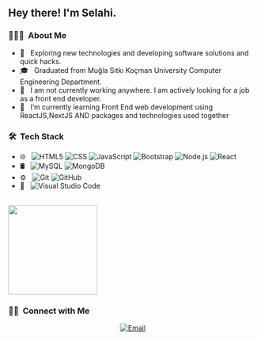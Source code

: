 

<h2> Hey there! I'm Selahi.</h2>

<h3> 👨🏻‍💻 &nbsp;About Me </h3>

- 🤔 &nbsp; Exploring new technologies and developing software solutions and quick hacks.
- 🎓 &nbsp; Graduated from Muğla Sıtkı Koçman University Computer Engineering Department.
- 💼 &nbsp; I am not currently working anywhere. I am actively looking for a job as a front end developer.
- 🌱 &nbsp; I’m currently learning Front End web development using ReactJS,NextJS AND packages and technologies used together


<h3> 🛠 &nbsp;Tech Stack</h3>

- 🌐 &nbsp;
  ![HTML5](https://img.shields.io/badge/-HTML5-333333?style=flat&logo=HTML5)
  ![CSS](https://img.shields.io/badge/-CSS-333333?style=flat&logo=CSS3&logoColor=1572B6)
  ![JavaScript](https://img.shields.io/badge/-JavaScript-333333?style=flat&logo=javascript)
  ![Bootstrap](https://img.shields.io/badge/-Bootstrap-333333?style=flat&logo=bootstrap&logoColor=563D7C)
  ![Node.js](https://img.shields.io/badge/-Node.js-333333?style=flat&logo=node.js)
  ![React](https://img.shields.io/badge/-React-333333?style=flat&logo=react)
- 🛢 &nbsp;
  ![MySQL](https://img.shields.io/badge/-MySQL-333333?style=flat&logo=mysql)
  ![MongoDB](https://img.shields.io/badge/-MongoDB-333333?style=flat&logo=mongodb)
- ⚙️ &nbsp;
  ![Git](https://img.shields.io/badge/-Git-333333?style=flat&logo=git)
  ![GitHub](https://img.shields.io/badge/-GitHub-333333?style=flat&logo=github)
- 🔧 &nbsp;
  ![Visual Studio Code](https://img.shields.io/badge/-Visual%20Studio%20Code-333333?style=flat&logo=visual-studio-code&logoColor=007ACC)

<br/>

<a href="https://github.com/selahikorkut">
  <img height="180em" src="https://github-readme-stats.vercel.app/api/top-langs/?username=selahikorkut&layout=compact)](https://github.com/anuraghazra/github-readme-stats" />
</a>

<br/>

<h3> 🤝🏻 &nbsp;Connect with Me </h3>

<p align="center">
<a href="mailto:selahikorkut@gmail.com"><img alt="Email" src="https://img.shields.io/badge/Email-selahikorkut@gmail.com-blue?style=flat-square&logo=gmail"></a>
</p>

